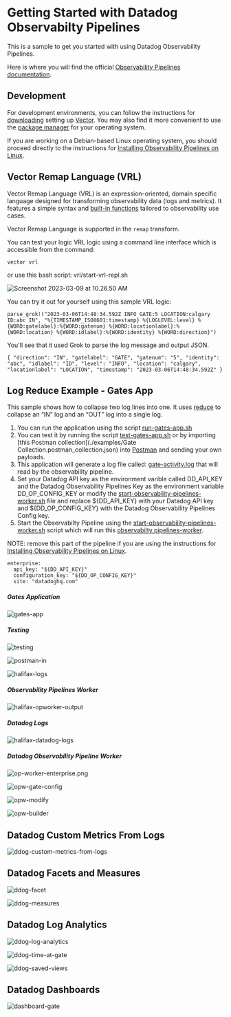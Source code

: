 # Getting Started with Datadog Observabilty Pipelines

This is a sample to get you started with using Datadog Observability Pipelines.

Here is where you will find the official [Observability Pipelines documentation](https://docs.datadoghq.com/observability_pipelines/).

## Development

For development environments, you can follow the instructions for [downloading](https://vector.dev/download/) setting up [Vector](https://vector.dev/). You may also find it more convenient to use the [package manager](https://vector.dev/docs/setup/installation/package-managers/) for your operating system. 

If you are working on a Debian-based Linux operating system, you should proceed directly to the instructions for [Installing Observability Pipelines on Linux](https://docs.datadoghq.com/observability_pipelines/installation/?tab=linux).

## Vector Remap Language (VRL)

Vector Remap Language (VRL) is an expression-oriented, domain specific language designed for transforming observability data (logs and metrics). It features a simple syntax and [built-in functions](https://vector.dev/docs/reference/vrl/functions/) tailored to observability use cases.

Vector Remap Language is supported in the `remap` transform.

You can test your logic VRL logic using a command line interface which is accessible from the command:

```
vector vrl
```

or use this bash script: vrl/start-vrl-repl.sh

![Screenshot 2023-03-09 at 10.26.50 AM](images/vector-vrl.png)

You can try it out for yourself using this sample VRL logic:

```
parse_grok!("2023-03-06T14:48:34.592Z INFO GATE:5 LOCATION:calgary ID:abc IN", "%{TIMESTAMP_ISO8601:timestamp} %{LOGLEVEL:level} %{WORD:gatelabel}:%{WORD:gatenum} %{WORD:locationlabel}:%{WORD:location} %{WORD:idlabel}:%{WORD:identity} %{WORD:direction}")
```

You'll see that it used Grok to parse the log message and output JSON.

```
{ "direction": "IN", "gatelabel": "GATE", "gatenum": "5", "identity": "abc", "idlabel": "ID", "level": "INFO", "location": "calgary", "locationlabel": "LOCATION", "timestamp": "2023-03-06T14:48:34.592Z" }
```

## Log Reduce Example - Gates App

This sample shows how to collapse two log lines into one. It uses [reduce](https://docs.datadoghq.com/observability_pipelines/reference/transforms/#reduce) to collapse an “IN” log and an “OUT” log into a single log.

1. You can run the application using the script [run-gates-app.sh](./examples/run-gates-app.sh)
2. You can test it by running the script [test-gates-app.sh](./examples/test-gates-app.sh) or by importing [this Postman collection](./examples/Gate Collection.postman_collection.json) into [Postman](https://www.postman.com/) and sending your own payloads. 
3. This application will generate a log file called: [gate-activity.log](./examples/gate-activity.log) that will read by the observability pipeline. 
4. Set your Datadog API key as the environment varible called DD_API_KEY and the Datadog Observability Pipelines Key as the environment variable DD_OP_CONFIG_KEY or modify the [start-observability-pipelines-worker.sh](./examples/start-observability-pipelines-worker.sh) file and replace ${DD_API_KEY} with your Datadog API key and ${DD_OP_CONFIG_KEY} with the Datadog Observability Pipelines Config key.
5. Start the Observabilty Pipeline using the [start-observability-pipelines-worker.sh](./examples/start-observability-pipelines-worker.sh) script which will run this [observabilty pipelines-worker](./examples/observability-pipelines-worker.yaml).

NOTE: remove this part of the pipeline if you are using the instructions for [Installing Observability Pipelines on Linux](https://docs.datadoghq.com/observability_pipelines/installation/?tab=linux).

```
enterprise:
  api_key: "${DD_API_KEY}"
  configuration_key: "${DD_OP_CONFIG_KEY}"
  site: "datadoghq.com"
```



##### Gates Application

![gates-app](images/gates-app.png)

##### Testing

![testing](images/testing.png)

![postman-in](images/postman-in.png)

![halifax-logs](images/halifax-logs.png)

##### Observability Pipelines Worker

![halifax-opworker-output](images/halifax-opworker-output.png)

##### Datadog Logs

![halifax-datadog-logs](images/halifax-datadog-logs.png)

##### Datadog Observability Pipeline Worker

![op-worker-enterprise.png](images/op-worker-enterprise.png)

![opw-gate-config](images/opw-gate-config.png)

![opw-modify](images/opw-modify.png)

![opw-builder](images/opw-builder.png)

## Datadog Custom Metrics From Logs

![ddog-custom-metrics-from-logs](images/ddog-custom-metrics-from-logs.png)

## Datadog Facets and Measures

![ddog-facet](images/ddog-facet.png)



![ddog-measures](images/ddog-measures.png)

## Datadog Log Analytics

![ddog-log-analytics](images/ddog-log-analytics.png)

![ddog-time-at-gate](images/ddog-time-at-gate.png)

![ddog-saved-views](images/ddog-saved-views.png)

## Datadog Dashboards

![dashboard-gate](images/dashboard-gate.png)
